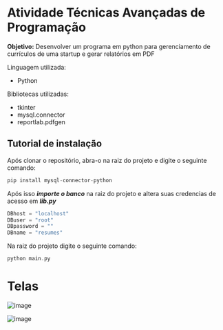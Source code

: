# Atividade Técnicas Avançadas de Programação

**Objetivo:**
Desenvolver um programa em python para gerenciamento de currículos de uma startup e gerar relatórios em PDF

Linguagem utilizada:
* Python

Bibliotecas utilizadas:
* tkinter
* mysql.connector
* reportlab.pdfgen 
## Tutorial de instalação

Após clonar o repositório, abra-o na raiz do projeto e digite o seguinte comando: 

```python
pip install mysql-connector-python 
```
Após isso ***importe o banco*** na raiz do projeto e altera suas credencias de acesso em ___lib.py___

```javascript
DBhost = "localhost"
DBuser = "root"
DBpassword = ""
DBname = "resumes"
```
Na raiz do projeto digite o seguinte comando:
```php
python main.py
```
# Telas 

![image](https://github.com/joaovsj/resume-manager/assets/113035480/6d227d2c-a736-4a70-8637-e2033fbf8936)

![image](https://github.com/joaovsj/resume-manager/assets/113035480/ea4cc46a-91f8-41b6-9681-4cf5d28f3aea)





